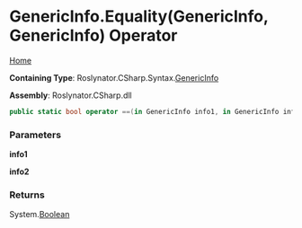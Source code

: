 <a name="_top"></a>

# GenericInfo\.Equality\(GenericInfo, GenericInfo\) Operator

[Home](../../../../../README.md#_top)

**Containing Type**: Roslynator\.CSharp\.Syntax\.[GenericInfo](../README.md#_top)

**Assembly**: Roslynator\.CSharp\.dll

```csharp
public static bool operator ==(in GenericInfo info1, in GenericInfo info2)
```

### Parameters

**info1**

**info2**

### Returns

System\.[Boolean](https://docs.microsoft.com/en-us/dotnet/api/system.boolean)

